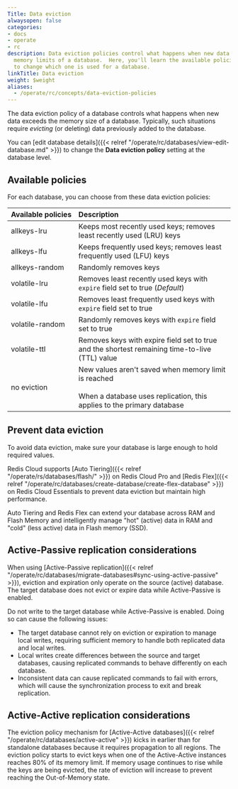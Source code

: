 ```yaml
---
Title: Data eviction
alwaysopen: false
categories:
- docs
- operate
- rc
description: Data eviction policies control what happens when new data exceeds the
  memory limits of a database.  Here, you'll learn the available policies and how
  to change which one is used for a database.
linkTitle: Data eviction
weight: $weight
aliases: 
  - /operate/rc/concepts/data-eviction-policies
---
```


The data eviction policy of a database controls what happens when new data exceeds the memory size of a database.  Typically, such situations require _evicting_ (or deleting) data previously added to the database.  

You can [edit database details]({{< relref "/operate/rc/databases/view-edit-database.md" >}}) to change the **Data eviction policy** setting at the database level.

## Available policies

For each database, you can choose from these data eviction policies:

| **Available&nbsp;policies** | **Description** |
|:------------|:-----------------|
| allkeys-lru | Keeps most recently used keys; removes least recently used (LRU) keys |
| allkeys-lfu | Keeps frequently used keys; removes least frequently used (LFU) keys |
| allkeys-random | Randomly removes keys |
| volatile-lru | Removes least recently used keys with `expire` field set to true (*Default*) |
| volatile-lfu | Removes least frequently used keys with `expire` field set to true |
| volatile-random | Randomly removes keys with `expire` field set to true |
| volatile-ttl | Removes keys with expire field set to true and the shortest remaining time-to-live (TTL) value |
| no eviction | New values aren't saved when memory limit is reached<br/><br/>When a database uses replication, this applies to the primary database |

## Prevent data eviction

To avoid data eviction, make sure your database is large enough to hold required values. 

Redis Cloud supports [Auto Tiering]({{< relref "/operate/rs/databases/flash/" >}}) on Redis Cloud Pro and [Redis Flex]({{< relref "/operate/rc/databases/create-database/create-flex-database" >}}) on Redis Cloud Essentials
to prevent data eviction but maintain high performance.

Auto Tiering and Redis Flex can extend your database across RAM and Flash Memory and intelligently manage "hot" (active) data in RAM and "cold" (less active) data in Flash memory (SSD).

## Active-Passive replication considerations

When using [Active-Passive replication]({{< relref "/operate/rc/databases/migrate-databases#sync-using-active-passive" >}}), eviction and expiration only operate on the source (active) database. The target database does not evict or expire data while Active-Passive is enabled. 

Do not write to the target database while Active-Passive is enabled. Doing so can cause the following issues:

- The target database cannot rely on eviction or expiration to manage local writes, requiring sufficient memory to handle both replicated data and local writes.
- Local writes create differences between the source and target databases, causing replicated commands to behave differently on each database.
- Inconsistent data can cause replicated commands to fail with errors, which will cause the synchronization process to exit and break replication.

## Active-Active replication considerations

The eviction policy mechanism for [Active-Active databases]({{< relref "/operate/rc/databases/active-active" >}}) kicks in earlier than for standalone databases because it requires propagation to all regions. The eviction policy starts to evict keys when one of the Active-Active instances reaches 80% of its memory limit. If memory usage continues to rise while the keys are being evicted, the rate of eviction will increase to prevent reaching the Out-of-Memory state.
